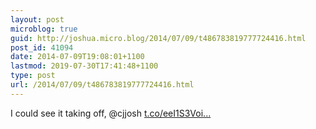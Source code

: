 ```yaml
---
layout: post
microblog: true
guid: http://joshua.micro.blog/2014/07/09/t486783819777724416.html
post_id: 41094
date: 2014-07-09T19:08:01+1100
lastmod: 2019-07-30T17:41:48+1100
type: post
url: /2014/07/09/t486783819777724416.html
---
```

I could see it taking off, @cjjosh [t.co/eeI1S3Voi...](http://t.co/eeI1S3VoiM)
